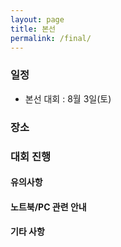 ```yaml
---
layout: page
title: 본선
permalink: /final/
---
```


### 일정

* 본선 대회 : 8월 3일(토)

### 장소

### 대회 진행

#### 유의사항

#### 노트북/PC 관련 안내

#### 기타 사항
